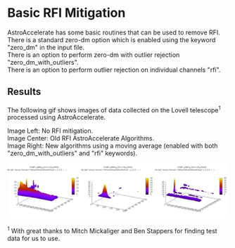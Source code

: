 # **Basic RFI Mitigation**

AstroAccelerate has some basic routines that can be used to remove RFI.  
There is a standard zero-dm option which is enabled using the keyword "zero_dm" in the input file.  
There is an option to perform zero-dm with outlier rejection "zero_dm_with_outliers".  
There is an option to perform outlier rejection on individual channels "rfi".  

## **Results**

The following gif shows images of data collected on the Lovell telescope<sup>1</sup> processed using AstroAccelerate.  

Image Left:   No RFI mitigation.  
Image Center: Old RFI AstroAccelerate Algorithms.  
Image Right:  New algorithms using a moving average (enabled with both "zero_dm_with_outliers" and "rfi" keywords).  

![](https://github.com/AstroAccelerateOrg/images/blob/master/wiki/rfi_removal/out_ani.gif)

<sup>1</sup> With great thanks to Mitch Mickaliger and Ben Stappers for finding test data for us to use.  